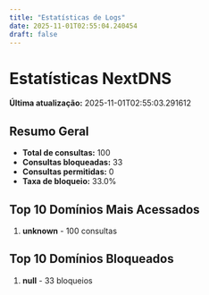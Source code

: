 ```yaml
---
title: "Estatísticas de Logs"
date: 2025-11-01T02:55:04.240454
draft: false
---
```

# Estatísticas NextDNS
**Última atualização:** 2025-11-01T02:55:03.291612
## Resumo Geral
- **Total de consultas:** 100
- **Consultas bloqueadas:** 33
- **Consultas permitidas:** 0
- **Taxa de bloqueio:** 33.0%
## Top 10 Domínios Mais Acessados
1. **unknown** - 100 consultas

## Top 10 Domínios Bloqueados

1. **null** - 33 bloqueios
